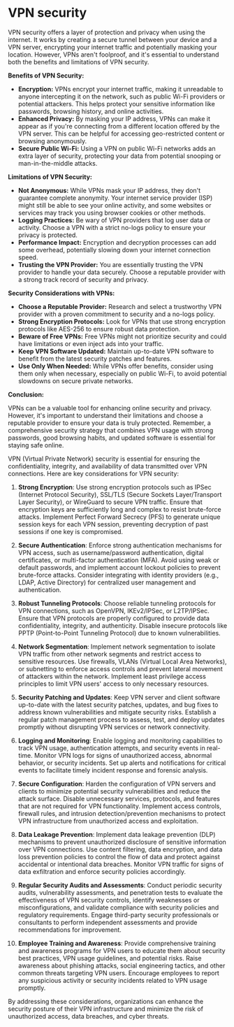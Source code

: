 # VPN security

VPN security offers a layer of protection and privacy when using the internet. It works by creating a secure tunnel between your device and a VPN server, encrypting your internet traffic and potentially masking your location. However, VPNs aren't foolproof, and it's essential to understand both the benefits and limitations of VPN security.

**Benefits of VPN Security:**

* **Encryption:** VPNs encrypt your internet traffic, making it unreadable to anyone intercepting it on the network, such as public Wi-Fi providers or potential attackers. This helps protect your sensitive information like passwords, browsing history, and online activities.
* **Enhanced Privacy:** By masking your IP address, VPNs can make it appear as if you're connecting from a different location offered by the VPN server. This can be helpful for accessing geo-restricted content or browsing anonymously.
* **Secure Public Wi-Fi:** Using a VPN on public Wi-Fi networks adds an extra layer of security, protecting your data from potential snooping or man-in-the-middle attacks.

**Limitations of VPN Security:**

* **Not Anonymous:** While VPNs mask your IP address, they don't guarantee complete anonymity. Your internet service provider (ISP) might still be able to see your online activity, and some websites or services may track you using browser cookies or other methods.
* **Logging Practices:**  Be wary of VPN providers that log user data or activity. Choose a VPN with a strict no-logs policy to ensure your privacy is protected.
* **Performance Impact:** Encryption and decryption processes can add some overhead, potentially slowing down your internet connection speed.
* **Trusting the VPN Provider:**  You are essentially trusting the VPN provider to handle your data securely. Choose a reputable provider with a strong track record of security and privacy.

**Security Considerations with VPNs:**

* **Choose a Reputable Provider:**  Research and select a trustworthy VPN provider with a proven commitment to security and a no-logs policy.
* **Strong Encryption Protocols:** Look for VPNs that use strong encryption protocols like AES-256 to ensure robust data protection.
* **Beware of Free VPNs:** Free VPNs might not prioritize security and could have limitations or even inject ads into your traffic.
* **Keep VPN Software Updated:**  Maintain up-to-date VPN software to benefit from the latest security patches and features.
* **Use Only When Needed:** While VPNs offer benefits, consider using them only when necessary, especially on public Wi-Fi, to avoid potential slowdowns on secure private networks.

**Conclusion:**

VPNs can be a valuable tool for enhancing online security and privacy. However, it's important to understand their limitations and choose a reputable provider to ensure your data is truly protected. Remember, a comprehensive security strategy that combines VPN usage with strong passwords, good browsing habits, and updated software is essential for staying safe online.

VPN (Virtual Private Network) security is essential for ensuring the confidentiality, integrity, and availability of data transmitted over VPN connections. Here are key considerations for VPN security:

1. **Strong Encryption**: Use strong encryption protocols such as IPSec (Internet Protocol Security), SSL/TLS (Secure Sockets Layer/Transport Layer Security), or WireGuard to secure VPN traffic. Ensure that encryption keys are sufficiently long and complex to resist brute-force attacks. Implement Perfect Forward Secrecy (PFS) to generate unique session keys for each VPN session, preventing decryption of past sessions if one key is compromised.

2. **Secure Authentication**: Enforce strong authentication mechanisms for VPN access, such as username/password authentication, digital certificates, or multi-factor authentication (MFA). Avoid using weak or default passwords, and implement account lockout policies to prevent brute-force attacks. Consider integrating with identity providers (e.g., LDAP, Active Directory) for centralized user management and authentication.

3. **Robust Tunneling Protocols**: Choose reliable tunneling protocols for VPN connections, such as OpenVPN, IKEv2/IPSec, or L2TP/IPSec. Ensure that VPN protocols are properly configured to provide data confidentiality, integrity, and authenticity. Disable insecure protocols like PPTP (Point-to-Point Tunneling Protocol) due to known vulnerabilities.

4. **Network Segmentation**: Implement network segmentation to isolate VPN traffic from other network segments and restrict access to sensitive resources. Use firewalls, VLANs (Virtual Local Area Networks), or subnetting to enforce access controls and prevent lateral movement of attackers within the network. Implement least privilege access principles to limit VPN users' access to only necessary resources.

5. **Security Patching and Updates**: Keep VPN server and client software up-to-date with the latest security patches, updates, and bug fixes to address known vulnerabilities and mitigate security risks. Establish a regular patch management process to assess, test, and deploy updates promptly without disrupting VPN services or network connectivity.

6. **Logging and Monitoring**: Enable logging and monitoring capabilities to track VPN usage, authentication attempts, and security events in real-time. Monitor VPN logs for signs of unauthorized access, abnormal behavior, or security incidents. Set up alerts and notifications for critical events to facilitate timely incident response and forensic analysis.

7. **Secure Configuration**: Harden the configuration of VPN servers and clients to minimize potential security vulnerabilities and reduce the attack surface. Disable unnecessary services, protocols, and features that are not required for VPN functionality. Implement access controls, firewall rules, and intrusion detection/prevention mechanisms to protect VPN infrastructure from unauthorized access and exploitation.

8. **Data Leakage Prevention**: Implement data leakage prevention (DLP) mechanisms to prevent unauthorized disclosure of sensitive information over VPN connections. Use content filtering, data encryption, and data loss prevention policies to control the flow of data and protect against accidental or intentional data breaches. Monitor VPN traffic for signs of data exfiltration and enforce security policies accordingly.

9. **Regular Security Audits and Assessments**: Conduct periodic security audits, vulnerability assessments, and penetration tests to evaluate the effectiveness of VPN security controls, identify weaknesses or misconfigurations, and validate compliance with security policies and regulatory requirements. Engage third-party security professionals or consultants to perform independent assessments and provide recommendations for improvement.

10. **Employee Training and Awareness**: Provide comprehensive training and awareness programs for VPN users to educate them about security best practices, VPN usage guidelines, and potential risks. Raise awareness about phishing attacks, social engineering tactics, and other common threats targeting VPN users. Encourage employees to report any suspicious activity or security incidents related to VPN usage promptly.

By addressing these considerations, organizations can enhance the security posture of their VPN infrastructure and minimize the risk of unauthorized access, data breaches, and cyber threats.